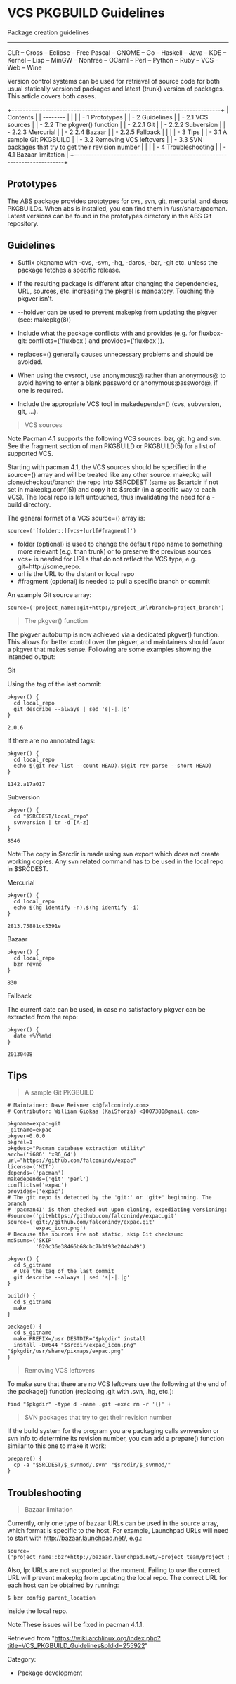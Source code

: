 VCS PKGBUILD Guidelines
=======================

Package creation guidelines

* * * * *

CLR – Cross – Eclipse – Free Pascal – GNOME – Go – Haskell – Java – KDE
– Kernel – Lisp – MinGW – Nonfree – OCaml – Perl – Python – Ruby – VCS –
Web – Wine

Version control systems can be used for retrieval of source code for
both usual statically versioned packages and latest (trunk) version of
packages. This article covers both cases.

+--------------------------------------------------------------------------+
| Contents                                                                 |
| --------                                                                 |
|                                                                          |
| -   1 Prototypes                                                         |
| -   2 Guidelines                                                         |
|     -   2.1 VCS sources                                                  |
|     -   2.2 The pkgver() function                                        |
|         -   2.2.1 Git                                                    |
|         -   2.2.2 Subversion                                             |
|         -   2.2.3 Mercurial                                              |
|         -   2.2.4 Bazaar                                                 |
|         -   2.2.5 Fallback                                               |
|                                                                          |
| -   3 Tips                                                               |
|     -   3.1 A sample Git PKGBUILD                                        |
|     -   3.2 Removing VCS leftovers                                       |
|     -   3.3 SVN packages that try to get their revision number           |
|                                                                          |
| -   4 Troubleshooting                                                    |
|     -   4.1 Bazaar limitation                                            |
+--------------------------------------------------------------------------+

Prototypes
----------

The ABS package provides prototypes for cvs, svn, git, mercurial, and
darcs PKGBUILDs. When abs is installed, you can find them in
/usr/share/pacman. Latest versions can be found in the prototypes
directory in the ABS Git repository.

Guidelines
----------

-   Suffix pkgname with -cvs, -svn, -hg, -darcs, -bzr, -git etc. unless
    the package fetches a specific release.

-   If the resulting package is different after changing the
    dependencies, URL, sources, etc. increasing the pkgrel is mandatory.
    Touching the pkgver isn't.

-   --holdver can be used to prevent makepkg from updating the pkgver
    (see: makepkg(8))

-   Include what the package conflicts with and provides (e.g. for
    fluxbox-git: conflicts=('fluxbox') and provides=('fluxbox')).

-   replaces=() generally causes unnecessary problems and should be
    avoided.

-   When using the cvsroot, use anonymous:@ rather than anonymous@ to
    avoid having to enter a blank password or anonymous:password@, if
    one is required.

-   Include the appropriate VCS tool in makedepends=() (cvs, subversion,
    git, ...).

> VCS sources

Note:Pacman 4.1 supports the following VCS sources: bzr, git, hg and
svn. See the fragment section of man PKGBUILD or PKGBUILD(5) for a list
of supported VCS.

Starting with pacman 4.1, the VCS sources should be specified in the
source=() array and will be treated like any other source. makepkg will
clone/checkout/branch the repo into $SRCDEST (same as $startdir if not
set in makepkg.conf(5)) and copy it to $srcdir (in a specific way to
each VCS). The local repo is left untouched, thus invalidating the need
for a -build directory.

The general format of a VCS source=() array is:

    source=('[folder::][vcs+]url[#fragment]')

-   folder (optional) is used to change the default repo name to
    something more relevant (e.g. than trunk) or to preserve the
    previous sources
-   vcs+ is needed for URLs that do not reflect the VCS type, e.g.
    git+http://some_repo.
-   url is the URL to the distant or local repo
-   #fragment (optional) is needed to pull a specific branch or commit

An example Git source array:

    source=('project_name::git+http://project_url#branch=project_branch')

> The pkgver() function

The pkgver autobump is now achieved via a dedicated pkgver() function.
This allows for better control over the pkgver, and maintainers should
favor a pkgver that makes sense. Following are some examples showing the
intended output:

Git

Using the tag of the last commit:

    pkgver() {
      cd local_repo
      git describe --always | sed 's|-|.|g'
    }

    2.0.6

If there are no annotated tags:

    pkgver() {
      cd local_repo
      echo $(git rev-list --count HEAD).$(git rev-parse --short HEAD)
    }

    1142.a17a017

Subversion

    pkgver() {
      cd "$SRCDEST/local_repo"
      svnversion | tr -d [A-z]
    }

    8546

Note:The copy in $srcdir is made using svn export which does not create
working copies. Any svn related command has to be used in the local repo
in $SRCDEST.

Mercurial

    pkgver() {
      cd local_repo
      echo $(hg identify -n).$(hg identify -i)
    }

    2813.75881cc5391e

Bazaar

    pkgver() {
      cd local_repo
      bzr revno
    }

    830

Fallback

The current date can be used, in case no satisfactory pkgver can be
extracted from the repo:

    pkgver() {
      date +%Y%m%d
    }

    20130408

Tips
----

> A sample Git PKGBUILD

    # Maintainer: Dave Reisner <d@falconindy.com> 
    # Contributor: William Giokas (KaiSforza) <1007380@gmail.com>

    pkgname=expac-git
    _gitname=expac
    pkgver=0.0.0
    pkgrel=1
    pkgdesc="Pacman database extraction utility"
    arch=('i686' 'x86_64')
    url="https://github.com/falconindy/expac"
    license=('MIT')
    depends=('pacman')
    makedepends=('git' 'perl')
    conflicts=('expac')
    provides=('expac')
    # The git repo is detected by the 'git:' or 'git+' beginning. The branch
    # 'pacman41' is then checked out upon cloning, expediating versioning:
    #source=('git+https://github.com/falconindy/expac.git'
    source=('git://github.com/falconindy/expac.git'
            'expac_icon.png')
    # Because the sources are not static, skip Git checksum:
    md5sums=('SKIP'
             '020c36e38466b68cbc7b3f93e2044b49')

    pkgver() {
      cd $_gitname
      # Use the tag of the last commit
      git describe --always | sed 's|-|.|g'
    }

    build() {
      cd $_gitname
      make
    }

    package() {
      cd $_gitname
      make PREFIX=/usr DESTDIR="$pkgdir" install
      install -Dm644 "$srcdir/expac_icon.png" "$pkgdir/usr/share/pixmaps/expac.png"
    }

> Removing VCS leftovers

To make sure that there are no VCS leftovers use the following at the
end of the package() function (replacing .git with .svn, .hg, etc.):

    find "$pkgdir" -type d -name .git -exec rm -r '{}' +

> SVN packages that try to get their revision number

If the build system for the program you are packaging calls svnversion
or svn info to determine its revision number, you can add a prepare()
function similar to this one to make it work:

    prepare() {
      cp -a "$SRCDEST/$_svnmod/.svn" "$srcdir/$_svnmod/"
    }

Troubleshooting
---------------

> Bazaar limitation

Currently, only one type of bazaar URLs can be used in the source array,
which format is specific to the host. For example, Launchpad URLs will
need to start with http://bazaar.launchpad.net/, e.g.:

    source=('project_name::bzr+http://bazaar.launchpad.net/~project_team/project_path')

Also, lp: URLs are not supported at the moment. Failing to use the
correct URL will prevent makepkg from updating the local repo. The
correct URL for each host can be obtained by running:

    $ bzr config parent_location

inside the local repo.

Note:These issues will be fixed in pacman 4.1.1.

Retrieved from
"https://wiki.archlinux.org/index.php?title=VCS_PKGBUILD_Guidelines&oldid=255922"

Category:

-   Package development
